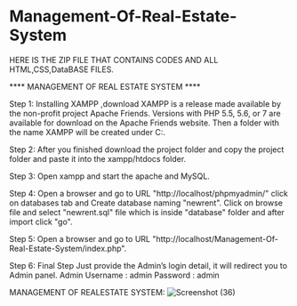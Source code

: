 # Management-Of-Real-Estate-System
 HERE IS THE ZIP FILE THAT CONTAINS CODES AND ALL HTML,CSS,DataBASE FILES.

****  MANAGEMENT  OF  REAL  ESTATE  SYSTEM ****
 
Step 1: Installing XAMPP ,download XAMPP is a release made available by the non-profit project Apache Friends. Versions with PHP 5.5, 5.6, or 7 are available for download on the Apache Friends website.
Then a folder with the name XAMPP will be created under C:\.

Step 2:  After you finished download the project folder and copy the project folder and paste it into the xampp/htdocs folder.

Step 3: Open xampp and start the apache and MySQL.


Step 4: Open a browser and go to URL "http://localhost/phpmyadmin/" click on databases tab and Create database naming "newrent".
Click on browse file and select  "newrent.sql"  file which is inside "database" folder and after import click "go".


Step 5: Open a browser and go to URL  "http://localhost/Management-Of-Real-Estate-System/index.php".


Step 6: Final Step Just provide the Admin’s login detail, it will redirect you to Admin panel.
                            Admin Username : admin
                            Password : admin
 




MANAGEMENT OF REALESTATE SYSTEM:
![Screenshot (36)](https://user-images.githubusercontent.com/99495187/156914491-7f7b180e-f68a-4acf-a322-61aaaa22a582.png)











